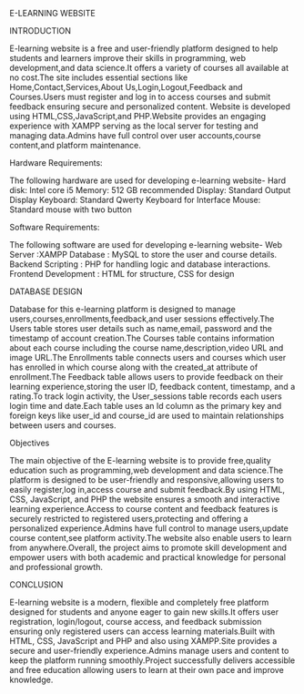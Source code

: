 E-LEARNING WEBSITE

INTRODUCTION

E-learning website is a free and user-friendly platform designed to help students and learners improve their skills in programming, web development,and data science.It offers a variety of courses all available at no cost.The site includes essential sections like Home,Contact,Services,About Us,Login,Logout,Feedback and Courses.Users must register and log in to access courses and submit feedback ensuring secure and personalized content.
Website is developed using HTML,CSS,JavaScript,and PHP.Website provides an engaging experience with XAMPP serving as the local server for testing and managing data.Admins have full control over user accounts,course content,and platform maintenance. 

Hardware Requirements:

The following hardware are used for developing e-learning website-
Hard disk: Intel core i5
Memory: 512 GB recommended
Display: Standard Output Display
Keyboard: Standard Qwerty Keyboard for Interface
Mouse: Standard mouse with two button

Software Requirements:

The following software are used for developing e-learning website-
Web Server :XAMPP
Database : MySQL to store the user and course details.
Backend Scripting : PHP for handling logic and database interactions.
Frontend Development : HTML for structure, CSS for design

DATABASE DESIGN

Database for this e-learning platform is designed to manage users,courses,enrollments,feedback,and user sessions effectively.The Users table stores user details such as name,email, password and the timestamp of account creation.The Courses table contains information about each course including the course name,description,video URL and image URL.The Enrollments table connects users and courses which user has enrolled in which course along with the created_at attribute of enrollment.The Feedback table allows users to provide feedback on their learning experience,storing the user ID, feedback content, timestamp, and a rating.To track login activity, the User_sessions table records each users login time and date.Each table uses an Id column as the primary key and foreign keys like user_id and course_id are used to maintain relationships between users and courses. 

Objectives

The main objective of the E-learning website is to provide free,quality education such as programming,web development and data science.The platform is designed to be user-friendly and responsive,allowing users to easily register,log in,access course and submit feedback.By using HTML, CSS, JavaScript, and PHP the website ensures a smooth and interactive learning experience.Access to course content and feedback features is securely restricted to registered users,protecting and offering a personalized experience.Admins have full control to manage users,update course content,see platform activity.The website also enable users to learn from anywhere.Overall, the project aims to promote skill development and empower users with both academic and practical knowledge for personal and professional growth.

CONCLUSION

E-learning website is a modern, flexible and completely free platform designed for students and anyone eager to gain new skills.It offers user registration, login/logout, course access, and feedback submission ensuring only registered users can access learning materials.Built with HTML, CSS, JavaScript and PHP and also using XAMPP.Site provides a secure and user-friendly experience.Admins manage users and content to keep the platform running smoothly.Project successfully delivers accessible and free education allowing users to learn at their own pace and improve knowledge.
